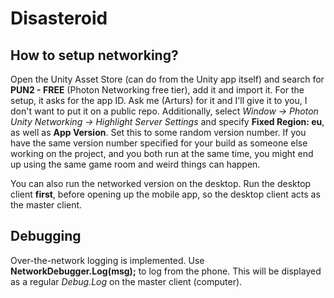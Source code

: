 # Disasteroid

## How to setup networking?
Open the Unity Asset Store (can do from the Unity app itself) and
search for **PUN2 - FREE** (Photon Networking free tier), add it and import it.
For the setup, it asks for the app ID. Ask me (Arturs) for it and I'll give it to you,
I don't want to put it on a public repo.
Additionally, select *Window -> Photon Unity Networking -> Highlight Server Settings*
and specify **Fixed Region: eu**, as well as **App Version**. Set this to some random version number.
If you have the same version number specified for your build as someone else working on the project,
and you both run at the same time, you might end up using the same game room and weird things can happen.

You can also run the networked version on the desktop. Run the desktop client **first**, before
opening up the mobile app, so the desktop client acts as the master client.

## Debugging

Over-the-network logging is implemented. Use **NetworkDebugger.Log(msg);** to log from the phone.
This will be displayed as a regular *Debug.Log* on the master client (computer).